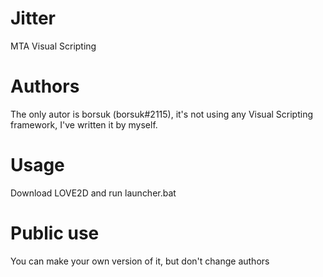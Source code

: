 # Jitter
MTA Visual Scripting

# Authors
The only autor is borsuk (borsuk#2115), it's not using any Visual Scripting framework, I've written it by myself.

# Usage
Download LOVE2D and run launcher.bat

# Public use
You can make your own version of it, but don't change authors
